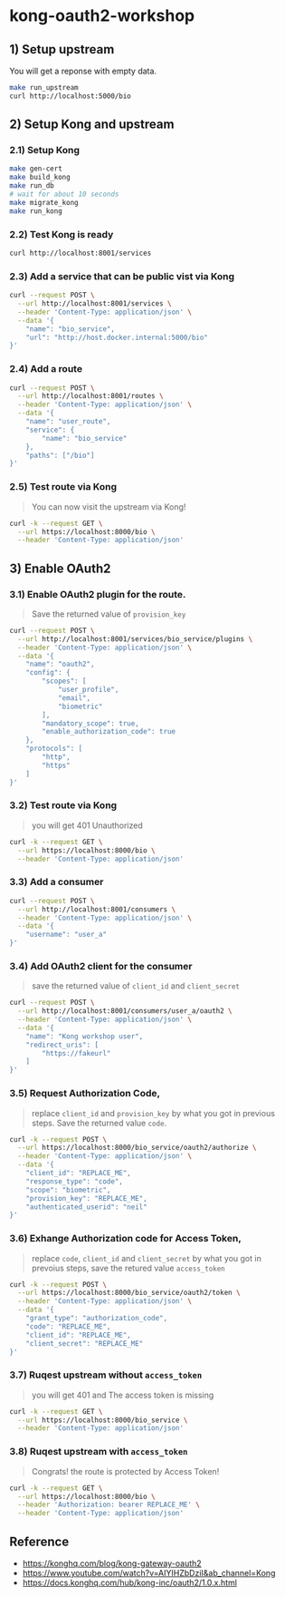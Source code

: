 # kong-oauth2-workshop

## 1) Setup upstream
You will get a reponse with empty data.
```sh
make run_upstream
curl http://localhost:5000/bio
```
## 2) Setup Kong and upstream

### 2.1) Setup Kong
```sh
make gen-cert
make build_kong
make run_db
# wait for about 10 seconds
make migrate_kong
make run_kong
```

### 2.2) Test Kong is ready
```sh
curl http://localhost:8001/services
```

### 2.3) Add a service that can be public vist via Kong
```sh
curl --request POST \
  --url http://localhost:8001/services \
  --header 'Content-Type: application/json' \
  --data '{
	"name": "bio_service",
	"url": "http://host.docker.internal:5000/bio"
}'
```

### 2.4) Add a route
```sh
curl --request POST \
  --url http://localhost:8001/routes \
  --header 'Content-Type: application/json' \
  --data '{
	"name": "user_route",
	"service": {
		"name": "bio_service"
	},
	"paths": ["/bio"]
}'
```

### 2.5) Test route via Kong
> You can now visit the upstream via Kong!
```sh
curl -k --request GET \
  --url https://localhost:8000/bio \
  --header 'Content-Type: application/json'
```


## 3) Enable OAuth2
### 3.1) Enable OAuth2 plugin for the route.
> Save the returned value of `provision_key`
>
```sh
curl --request POST \
  --url http://localhost:8001/services/bio_service/plugins \
  --header 'Content-Type: application/json' \
  --data '{
	"name": "oauth2",
	"config": {
		"scopes": [
			"user_profile",
			"email",
			"biometric"
		],
		"mandatory_scope": true,
		"enable_authorization_code": true
	},
	"protocols": [
		"http",
		"https"
	]
}'
```

### 3.2) Test route via Kong
> you will get 401 Unauthorized
```sh
curl -k --request GET \
  --url https://localhost:8000/bio \
  --header 'Content-Type: application/json'
```

### 3.3) Add a consumer
```sh
curl --request POST \
  --url http://localhost:8001/consumers \
  --header 'Content-Type: application/json' \
  --data '{
	"username": "user_a"
}'
```

### 3.4) Add OAuth2 client for the consumer
> save the returned value of `client_id` and `client_secret`
```sh
curl --request POST \
  --url http://localhost:8001/consumers/user_a/oauth2 \
  --header 'Content-Type: application/json' \
  --data '{
	"name": "Kong workshop user",
	"redirect_uris": [
		"https://fakeurl"
	]
}'
```

### 3.5) Request Authorization Code,
> replace `client_id` and `provision_key` by what you got in previous steps.
> Save the returned value `code`.

```sh
curl -k --request POST \
  --url https://localhost:8000/bio_service/oauth2/authorize \
  --header 'Content-Type: application/json' \
  --data '{
	"client_id": "REPLACE_ME",
	"response_type": "code",
	"scope": "biometric",
	"provision_key": "REPLACE_ME",
	"authenticated_userid": "neil"
}'
```

### 3.6) Exhange Authorization code for Access Token,
> replace `code`, `client_id` and `client_secret` by what you got in prevoius steps,
> save the retured value `access_token`

```sh
curl -k --request POST \
  --url https://localhost:8000/bio_service/oauth2/token \
  --header 'Content-Type: application/json' \
  --data '{
	"grant_type": "authorization_code",
	"code": "REPLACE_ME",
	"client_id": "REPLACE_ME",
	"client_secret": "REPLACE_ME"
}'
```

### 3.7) Ruqest upstream without `access_token`
> you will get 401 and The access token is missing
```sh
curl -k --request GET \
  --url https://localhost:8000/bio_service \
  --header 'Content-Type: application/json'
```

### 3.8) Ruqest upstream with `access_token`
> Congrats! the route is protected by Access Token!
```sh
curl -k --request GET \
  --url https://localhost:8000/bio \
  --header 'Authorization: bearer REPLACE_ME' \
  --header 'Content-Type: application/json'
```


## Reference
- https://konghq.com/blog/kong-gateway-oauth2
- https://www.youtube.com/watch?v=AIYIHZbDziI&ab_channel=Kong
- https://docs.konghq.com/hub/kong-inc/oauth2/1.0.x.html